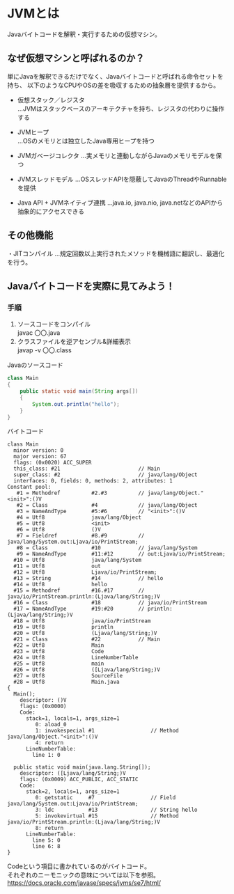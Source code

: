 # JVMとは
Javaバイトコードを解釈・実行するための仮想マシン。

## なぜ仮想マシンと呼ばれるのか？
単にJavaを解釈できるだけでなく、Javaバイトコードと呼ばれる命令セットを持ち、
以下のようなCPUやOSの差を吸収するための抽象層を提供するから。

- 仮想スタック／レジスタ	
...JVMはスタックベースのアーキテクチャを持ち、レジスタの代わりに操作する

- JVMヒープ	
...OSのメモリとは独立したJava専用ヒープを持つ

- JVMガベージコレクタ
...実メモリと連動しながらJavaのメモリモデルを保つ

- JVMスレッドモデル
...OSスレッドAPIを隠蔽してJavaのThreadやRunnableを提供

- Java API + JVMネイティブ連携	
...java.io, java.nio, java.netなどのAPIから抽象的にアクセスできる

## その他機能
・JITコンパイル
...規定回数以上実行されたメソッドを機械語に翻訳し、最適化を行う。

## Javaバイトコードを実際に見てみよう！
### 手順
1. ソースコードをコンパイル  
   javac 〇〇.java
2. クラスファイルを逆アセンブル&詳細表示  
   javap -v 〇〇.class

Javaのソースコード
```java
class Main
{
    public static void main(String args[])
    {
        System.out.println("hello");
    }
}
```

バイトコード
```
class Main
  minor version: 0
  major version: 67
  flags: (0x0020) ACC_SUPER
  this_class: #21                         // Main
  super_class: #2                         // java/lang/Object
  interfaces: 0, fields: 0, methods: 2, attributes: 1
Constant pool:
   #1 = Methodref          #2.#3          // java/lang/Object."<init>":()V
   #2 = Class              #4             // java/lang/Object
   #3 = NameAndType        #5:#6          // "<init>":()V
   #4 = Utf8               java/lang/Object
   #5 = Utf8               <init>
   #6 = Utf8               ()V
   #7 = Fieldref           #8.#9          // java/lang/System.out:Ljava/io/PrintStream;
   #8 = Class              #10            // java/lang/System
   #9 = NameAndType        #11:#12        // out:Ljava/io/PrintStream;
  #10 = Utf8               java/lang/System
  #11 = Utf8               out
  #12 = Utf8               Ljava/io/PrintStream;
  #13 = String             #14            // hello
  #14 = Utf8               hello
  #15 = Methodref          #16.#17        // java/io/PrintStream.println:(Ljava/lang/String;)V
  #16 = Class              #18            // java/io/PrintStream
  #17 = NameAndType        #19:#20        // println:(Ljava/lang/String;)V
  #18 = Utf8               java/io/PrintStream
  #19 = Utf8               println
  #20 = Utf8               (Ljava/lang/String;)V
  #21 = Class              #22            // Main
  #22 = Utf8               Main
  #23 = Utf8               Code
  #24 = Utf8               LineNumberTable
  #25 = Utf8               main
  #26 = Utf8               ([Ljava/lang/String;)V
  #27 = Utf8               SourceFile
  #28 = Utf8               Main.java
{
  Main();
    descriptor: ()V
    flags: (0x0000)
    Code:
      stack=1, locals=1, args_size=1
         0: aload_0
         1: invokespecial #1                  // Method java/lang/Object."<init>":()V
         4: return
      LineNumberTable:
        line 1: 0

  public static void main(java.lang.String[]);
    descriptor: ([Ljava/lang/String;)V
    flags: (0x0009) ACC_PUBLIC, ACC_STATIC
    Code:
      stack=2, locals=1, args_size=1
         0: getstatic     #7                  // Field java/lang/System.out:Ljava/io/PrintStream;
         3: ldc           #13                 // String hello
         5: invokevirtual #15                 // Method java/io/PrintStream.println:(Ljava/lang/String;)V
         8: return
      LineNumberTable:
        line 5: 0
        line 6: 8
}
```

Codeという項目に書かれているのがバイトコード。  
それぞれのニーモニックの意味については以下を参照。  
https://docs.oracle.com/javase/specs/jvms/se7/html/